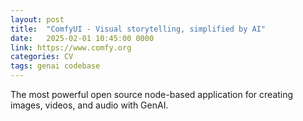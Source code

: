 ```yaml
---
layout: post
title:  "ComfyUI - Visual storytelling, simplified by AI"
date:   2025-02-01 10:45:00 0000
link: https://www.comfy.org
categories: CV
tags: genai codebase
---
```


The most powerful open source node-based application for creating images, videos, and audio with GenAI. 
